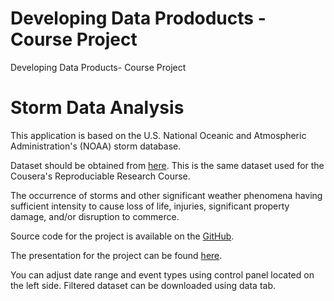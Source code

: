 Developing Data Prododucts - Course Project
=========================
Developing Data Products- Course Project

Storm Data Analysis
==================

This application is based on the U.S. National Oceanic and Atmospheric Administration's (NOAA) storm database.

Dataset should be obtained from [here](https://d396qusza40orc.cloudfront.net/repdata%2Fdata%2FStormData.csv.bz2).
This is the same dataset used for the Cousera's Reproduciable Research Course.

The occurrence of storms and other significant weather phenomena having sufficient intensity to cause loss of life, injuries, significant property damage, and/or disruption to commerce.

Source code for the project is available on the [GitHub](https://github.com/pbaglioni/developing-data-products).

The presentation for the project can be found [here](http://rpubs.com/pbaglioni/176879).

You can adjust date range and event types using control panel located on the left side. Filtered dataset can be downloaded using data tab.


